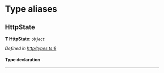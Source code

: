 

# Type aliases

<a id="httpstate"></a>

##  HttpState

**Ƭ HttpState**: *`object`*

*Defined in [http/types.ts:9](https://github.com/polkadot-js/api/blob/25c18bb/packages/rpc-provider/src/http/types.ts#L9)*

#### Type declaration

___

